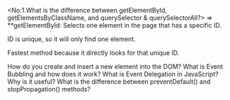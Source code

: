 <No:1.What is the difference between getElementById, getElementsByClassName, and querySelector & querySelectorAll?>
=> 
**getElementById:
Selects one element in the page that has a specific ID.

ID is unique, so it will only find one element.

Fastest method because it directly looks for that unique ID.













How do you create and insert a new element into the DOM?
What is Event Bubbling and how does it work?
What is Event Delegation in JavaScript? Why is it useful?
What is the difference between preventDefault() and stopPropagation() methods?